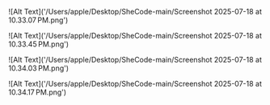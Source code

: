![Alt Text]('/Users/apple/Desktop/SheCode-main/Screenshot 2025-07-18 at 10.33.07 PM.png')

![Alt Text]('/Users/apple/Desktop/SheCode-main/Screenshot 2025-07-18 at 10.33.45 PM.png')

![Alt Text]('/Users/apple/Desktop/SheCode-main/Screenshot 2025-07-18 at 10.34.03 PM.png')

![Alt Text]('/Users/apple/Desktop/SheCode-main/Screenshot 2025-07-18 at 10.34.17 PM.png')
